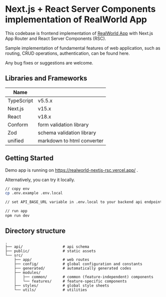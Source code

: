 # Next.js + React Server Components implementation of RealWorld App

This codebase is frontend implementation of [RealWorld App](https://main--realworld-docs.netlify.app/) with Next.js App Router and React Server Components (RSC).

Sample implementation of fundamental features of web application, such as routing, CRUD operations, authentication, can be found here.

Any bug fixes or suggestions are welcome.

## Libraries and Frameworks

| Name       |                            |
| ---------- | -------------------------- |
| TypeScript | v5.5.x                     |
| Next.js    | v15.x                      |
| React      | v18.x                      |
| Conform    | form validation library    |
| Zod        | schema validation library  |
| unified    | markdown to html converter |

## Getting Started

Demo app is running on <https://realworld-nextjs-rsc.vercel.app/> .

Alternatively, you can try it locally.

```bash
// copy env
cp .env.example .env.local

// set API_BASE_URL variable in .env.local to your backend api endpoint

// run app
npm run dev
```

## Directory structure

```plaintext
.
├── api/                  # api schema
├── public/               # static assets
└── src/
    ├── app/              # web routes
    ├── config/           # global configuration and constants
    ├── generated/        # automatically generated codes
    ├── modules/
    │   ├── common/       # common (feature-independent) components
    │   └── features/     # feature-specific components
    ├── styles/           # global style sheets
    └── utils/            # utilities
```
